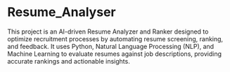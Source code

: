 # Resume_Analyser
This project is an AI-driven Resume Analyzer and Ranker designed to optimize recruitment processes by automating resume screening, ranking, and feedback. It uses Python, Natural Language Processing (NLP), and Machine Learning to evaluate resumes against job descriptions, providing accurate rankings and actionable insights.
